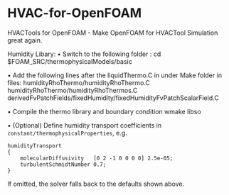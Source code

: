 # HVAC-for-OpenFOAM
HVACTools for OpenFOAM - Make OpenFOAM for HVACTool Simulation great again.

Humidity Libary:
•	Switch to the following folder :
cd $FOAM_SRC/thermophysicalModels/basic

•	Add the following lines after the liquidThermo.C in under Make folder in files:
humidityRhoThermo/humidityRhoThermo.C
humidityRhoThermo/humidityRhoThermos.C 
derivedFvPatchFields/fixedHumidity/fixedHumidityFvPatchScalarField.C

•	Compile the thermo library and boundary condition 
wmake libso

•	(Optional) Define humidity transport coefficients in
    `constant/thermophysicalProperties`, e.g.

```
humidityTransport
{
    molecularDiffusivity   [0 2 -1 0 0 0 0] 2.5e-05;
    turbulentSchmidtNumber 0.7;
}
```

  If omitted, the solver falls back to the defaults shown above.
